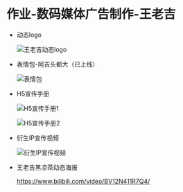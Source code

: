 # 作业-数码媒体广告制作-王老吉

- 动态logo

  ![王老吉动态logo](https://github.com/yvonnelxq/Homework-Digital-Media-Advertising-WongLoKat/blob/main/source/motion%20logo.gif)

- 表情包-阿吉头都大（已上线）

  ![表情包](https://github.com/yvonnelxq/Homework-Digital-Media-Advertising-WongLoKat/blob/main/source/%E8%A1%A8%E6%83%85%E5%8C%85.jpg)

- H5宣传手册

  ![H5宣传手册1](https://github.com/yvonnelxq/Homework-Digital-Media-Advertising-WongLoKat/blob/main/source/H5-1.jpg)
  
  ![H5宣传手册2](https://github.com/yvonnelxq/Homework-Digital-Media-Advertising-WongLoKat/blob/main/source/H5-2.jpg)

- 衍生IP宣传视频

  ![衍生IP宣传视频](https://github.com/yvonnelxq/Homework-Digital-Media-Advertising-WongLoKat/blob/main/source/%E8%A1%8D%E7%94%9FIP%E5%AE%A3%E4%BC%A0%E8%A7%86%E9%A2%91.jpg)

- 王老吉黑凉茶动态海报

  https://www.bilibili.com/video/BV12N411R7Q4/
